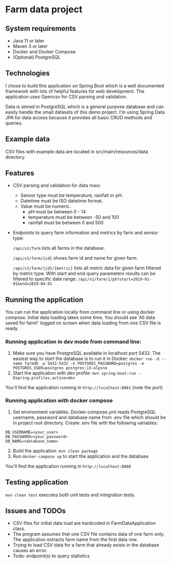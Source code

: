 # Farm data project

## System requirements

* Java 11 or later
* Maven 3 or later
* Docker and Docker Compose
* (Optional) PostgreSQL

## Technologies

I chose to build this application on Spring Boot which is a well documented framework with lots of 
helpful features for web development. The application uses Opencsv for CSV parsing and validation. 

Data is stored in PostgreSQL which is a general purpose database and can easily handle the small datasets of this demo project.
I'm using Spring Data JPA for data access because it provides all basic CRUD methods and queries.

## Example data

CSV files with example data are located in src/main/resources/data directory.

## Features

* CSV parsing and validation for data rows:
  * Sensor type must be temperature, rainfall or pH.
  * Datetime must be ISO datetime format.
  * Value must be numeric. 
    * pH must be between 0 - 14 
    * temperature must be between -50 and 100
    * rainfall must be between 0 and 500
    
 * Endpoints to query farm information and metrics by farm and sensor type:
   
   ```/api/v1/farm``` lists all farms in the database. 
   
   ```/api/v1/farm/{id}``` shows farm id and name for given farm.
    
   ```/api/v1/farm/{id}/{metric}``` lists all metric data for given farm filtered by metric type. 
   With start and end query parameters results can be filtered to specific date range:
   ````/api/v1/farm/1/ph?start=2019-01-01&end=2019-04-01````
  
## Running the application

You can run the application locally from command line or using docker compose. Initial data loading takes some time. 
You should see 'All data saved for farm!' logged on screen when data loading from one CSV file is ready. 

### Running application in dev mode from command line:

1. Make sure you have PostgreSQL available in localhost port 5432. The easiest way to start the database is to run it in Docker:
`docker run -d --name farmdb -p 5432:5432 -e POSTGRES_PASSWORD=postgres -e POSTGRES_USER=postgres postgres:13-alpine`
2. Start the application with dev profile: `mvn spring-boot:run -Dspring.profiles.active=dev`

You'll find the application running in `http://localhost:8081` (note the port)

### Running application with docker compose

1. Set environment variables. Docker-compose.yml reads PostgreSQL username, password and database name from .env file 
which should be in project root directory. Create .env file with the following variables:
```
DB_USERNAME=<your_user>
DB_PASSWORD=<your_password>
DB_NAME=<database_name>
```
2. Build the application: `mvn clean package`
3. Run `docker-compose up` to start the application and the database

You'll find the application running in `http://localhost:8080`

## Testing application

`mvn clean test` executes both unit tests and integration tests.

## Issues and TODOs

* CSV files for initial data load are hardcoded in FarmDataApplication class.
* The program assumes that one CSV file contains data of one farm only. The application extracts farm name from the first data row.
* Trying to load CSV data for a farm that already exists in the database causes an error.
* Todo: endpoint(s) to query statistics

